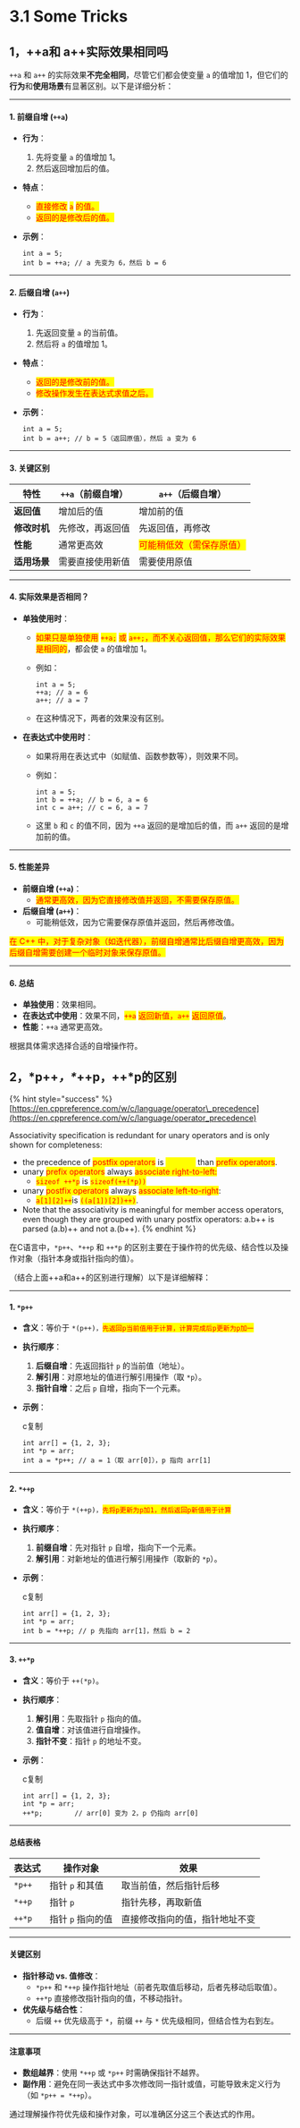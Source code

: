 # 3.1 Some Tricks

## 1，++a和 a++实际效果相同吗

`++a` 和 `a++` 的实际效果**不完全相同**，尽管它们都会使变量 `a` 的值增加 1，但它们的**行为**和**使用场景**有显著区别。以下是详细分析：

***

#### 1. **前缀自增 (`++a`)**

* **行为**：
  1. 先将变量 `a` 的值增加 1。
  2. 然后返回增加后的值。
* **特点**：
  * <mark style="color:red;">直接修改</mark> <mark style="color:red;"></mark><mark style="color:red;">`a`</mark> <mark style="color:red;"></mark><mark style="color:red;">的值。</mark>
  * <mark style="color:red;">返回的是修改后的值。</mark>
*   **示例**：

    ```
    int a = 5;
    int b = ++a; // a 先变为 6，然后 b = 6
    ```

***

#### 2. **后缀自增 (`a++`)**

* **行为**：
  1. 先返回变量 `a` 的当前值。
  2. 然后将 `a` 的值增加 1。
* **特点**：
  * <mark style="color:red;">返回的是修改前的值。</mark>
  * <mark style="color:red;">修改操作发生在表达式求值之后。</mark>
*   **示例**：

    ```
    int a = 5;
    int b = a++; // b = 5（返回原值），然后 a 变为 6
    ```

***

#### 3. **关键区别**

| 特性       | `++a`（前缀自增） | `a++`（后缀自增）                                  |
| -------- | ----------- | -------------------------------------------- |
| **返回值**  | 增加后的值       | 增加前的值                                        |
| **修改时机** | 先修改，再返回值    | 先返回值，再修改                                     |
| **性能**   | 通常更高效       | <mark style="color:red;">可能稍低效（需保存原值）</mark> |
| **适用场景** | 需要直接使用新值    | 需要使用原值                                       |

***

#### 4. **实际效果是否相同？**

* **单独使用时**：
  * <mark style="color:red;">如果只是单独使用</mark> <mark style="color:red;"></mark><mark style="color:red;">`++a;`</mark> <mark style="color:red;"></mark><mark style="color:red;">或</mark> <mark style="color:red;"></mark><mark style="color:red;">`a++;`</mark><mark style="color:red;">，而不关心返回值，那么它们的实际效果是相同的</mark>，都会使 `a` 的值增加 1。
  *   例如：

      ```
      int a = 5;
      ++a; // a = 6
      a++; // a = 7
      ```
  * 在这种情况下，两者的效果没有区别。
* **在表达式中使用时**：
  * 如果将用在表达式中（如赋值、函数参数等），则效果不同。
  *   例如：

      ```
      int a = 5;
      int b = ++a; // b = 6, a = 6
      int c = a++; // c = 6, a = 7
      ```
  * 这里 `b` 和 `c` 的值不同，因为 `++a` 返回的是增加后的值，而 `a++` 返回的是增加前的值。

***

#### 5. **性能差异**

* **前缀自增 (`++a`)**：
  * <mark style="color:red;">通常更高效，因为它直接修改值并返回，不需要保存原值。</mark>
* **后缀自增 (`a++`)**：
  * 可能稍低效，因为它需要保存原值并返回，然后再修改值。

<mark style="color:red;">在 C++ 中，对于复杂对象（如迭代器），前缀自增通常比后缀自增更高效，因为后缀自增需要创建一个临时对象来保存原值。</mark>

***

#### 6. **总结**

* **单独使用**：效果相同。
* **在表达式中使用**：效果不同，<mark style="color:red;">`++a`</mark> <mark style="color:red;"></mark><mark style="color:red;">返回新值，</mark><mark style="color:red;">`a++`</mark> <mark style="color:red;"></mark><mark style="color:red;">返回原值</mark>。
* **性能**：`++a` 通常更高效。

根据具体需求选择合适的自增操作符。

## 2，\*p++_，\*_++p，++\*p的区别

{% hint style="success" %}
[https://en.cppreference.com/w/c/language/operator\_precedence](https://en.cppreference.com/w/c/language/operator_precedence)



Associativity specification is redundant for unary operators and is only shown for completeness:&#x20;

* the precedence of <mark style="color:red;">postfix operators</mark> is <mark style="color:yellow;">**HIGHER**</mark> than <mark style="color:red;">prefix operators</mark>.
* unary <mark style="color:red;">prefix operators</mark> always <mark style="color:red;">associate right-to-left:</mark>&#x20;
  * <mark style="color:red;">`sizeof ++*p`</mark> is <mark style="color:red;">`sizeof(++(*p))`</mark>
* unary <mark style="color:red;">postfix operators</mark> always <mark style="color:red;">associate left-to-right</mark>:
  * <mark style="color:red;">`a[1][2]++`</mark>is <mark style="color:red;">`((a[1])[2])++)`</mark>.&#x20;
* Note that the associativity is meaningful for member access operators, even though they are grouped with unary postfix operators: a.b++ is parsed (a.b)++ and not a.(b++).
{% endhint %}



在C语言中，`*p++`、`*++p` 和 `++*p` 的区别主要在于操作符的优先级、结合性以及操作对象（指针本身或指针指向的值）。

（结合上面++a和a++的区别进行理解）以下是详细解释：

***

#### 1. `*p++`

* **含义**：等价于 `*(p++)，`<mark style="color:red;">`先返回p当前值用于计算，计算完成后p更新为p加一`</mark>
* **执行顺序**：
  1. **后缀自增**：先返回指针 `p` 的当前值（地址）。
  2. **解引用**：对原地址的值进行解引用操作（取 `*p`）。
  3. **指针自增**：之后 `p` 自增，指向下一个元素。
*   **示例**：

    c复制

    ```
    int arr[] = {1, 2, 3};
    int *p = arr;
    int a = *p++; // a = 1（取 arr[0]），p 指向 arr[1]
    ```

***

#### 2. `*++p`

* **含义**：等价于 `*(++p)，`<mark style="color:red;">`先将p更新为p加1，然后返回p新值用于计算`</mark>
* **执行顺序**：
  1. **前缀自增**：先对指针 `p` 自增，指向下一个元素。
  2. **解引用**：对新地址的值进行解引用操作（取新的 `*p`）。
*   **示例**：

    c复制

    ```
    int arr[] = {1, 2, 3};
    int *p = arr;
    int b = *++p; // p 先指向 arr[1]，然后 b = 2
    ```

***

#### 3. `++*p`

* **含义**：等价于 `++(*p)`。
* **执行顺序**：
  1. **解引用**：先取指针 `p` 指向的值。
  2. **值自增**：对该值进行自增操作。
  3. **指针不变**：指针 `p` 的地址不变。
*   **示例**：

    c复制

    ```
    int arr[] = {1, 2, 3};
    int *p = arr;
    ++*p;        // arr[0] 变为 2，p 仍指向 arr[0]
    ```

***

#### 总结表格

| 表达式    | 操作对象        | 效果              |
| ------ | ----------- | --------------- |
| `*p++` | 指针 `p` 和其值  | 取当前值，然后指针后移     |
| `*++p` | 指针 `p`      | 指针先移，再取新值       |
| `++*p` | 指针 `p` 指向的值 | 直接修改指向的值，指针地址不变 |

***

#### 关键区别

* **指针移动 vs. 值修改**：
  * `*p++` 和 `*++p` 操作指针地址（前者先取值后移动，后者先移动后取值）。
  * `++*p` 直接修改指针指向的值，不移动指针。
* **优先级与结合性**：
  * 后缀 `++` 优先级高于 `*`，前缀 `++` 与 `*` 优先级相同，但结合性为右到左。

***

#### 注意事项

* **数组越界**：使用 `*++p` 或 `*p++` 时需确保指针不越界。
* **副作用**：避免在同一表达式中多次修改同一指针或值，可能导致未定义行为（如 `*p++ = *++p`）。

通过理解操作符优先级和操作对象，可以准确区分这三个表达式的作用。

